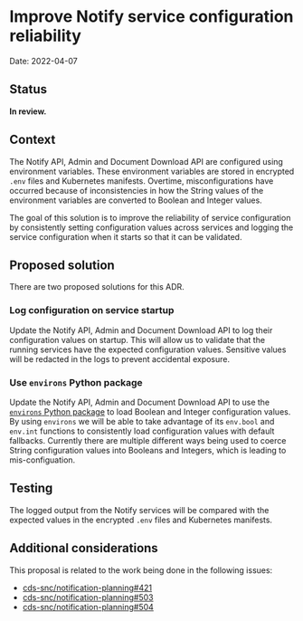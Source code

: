 # Improve Notify service configuration reliability

Date: 2022-04-07

## Status

**In review.**

## Context

The Notify API, Admin and Document Download API are configured using environment variables.  These environment variables are stored in encrypted `.env` files and Kubernetes manifests.  Overtime, misconfigurations have occurred because of inconsistencies in how the String values of the environment variables are converted to Boolean and Integer values.  

The goal of this solution is to improve the reliability of service configuration by consistently setting configuration values across services and logging the service configuration when it starts so that it can be validated. 

## Proposed solution

There are two proposed solutions for this ADR.

### Log configuration on service startup

Update the Notify API, Admin and Document Download API to log their configuration values on startup. This will allow us to validate that the running services have the expected configuration values. Sensitive values will be redacted in the logs to prevent accidental exposure.

### Use `environs` Python package

Update the Notify API, Admin and Document Download API to use the [`environs` Python package](https://pypi.org/project/environs/) to load Boolean and Integer configuration values. By using `environs` we will be able to take advantage of its `env.bool` and `env.int` functions to consistently load configuration values with default fallbacks. Currently there are multiple different ways being used to coerce String configuration values into Booleans and Integers, which is leading to mis-configuation.

## Testing

The logged output from the Notify services will be compared with the expected values in the encrypted `.env` files and Kubernetes manifests.

## Additional considerations

This proposal is related to the work being done in the following issues:
- [cds-snc/notification-planning#421](https://github.com/cds-snc/notification-planning/issues/421)
- [cds-snc/notification-planning#503](https://github.com/cds-snc/notification-planning/issues/503)
- [cds-snc/notification-planning#504](https://github.com/cds-snc/notification-planning/issues/504)